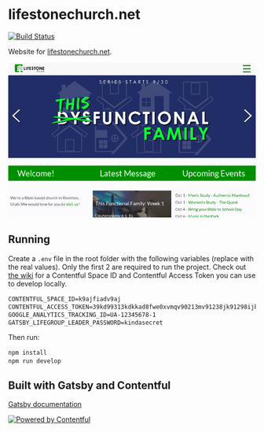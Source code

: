 # lifestonechurch.net

[![Build Status](https://travis-ci.org/lifestonechurch/lifestonechurch.net.svg?branch=master)](https://travis-ci.org/lifestonechurch/lifestonechurch.net)

Website for [lifestonechurch.net](https://www.lifestonechurch.net/).

![Screenshot of lifestonechurch.net](screenshot.png)

## Running

Create a `.env` file in the root folder with the following variables (replace with the real values). Only the first 2 are required to run the project. Check out [the wiki](https://github.com/lifestonechurch/lifestonechurch.net/wiki) for a Contentful Space ID and Contentful Access Token you can use to develop locally.

```
CONTENTFUL_SPACE_ID=k9ajfiadv9aj
CONTENTFUL_ACCESS_TOKEN=39kd99313kdkkad8fwe0xvmqv90213mv91238jk91298ijkqw073856kajsdv097
GOOGLE_ANALYTICS_TRACKING_ID=UA-12345678-1
GATSBY_LIFEGROUP_LEADER_PASSWORD=kindasecret
```

Then run:

```sh
npm install
npm run develop
```

## Built with Gatsby and Contentful

[Gatsby documentation](https://www.gatsbyjs.org/docs/)

<a href="https://www.contentful.com/" rel="nofollow" target="_blank"><img src="https://images.ctfassets.net/fo9twyrwpveg/44baP9Gtm8qE2Umm8CQwQk/c43325463d1cb5db2ef97fca0788ea55/PoweredByContentful_LightBackground.svg" width="100" alt="Powered by Contentful" /></a>
